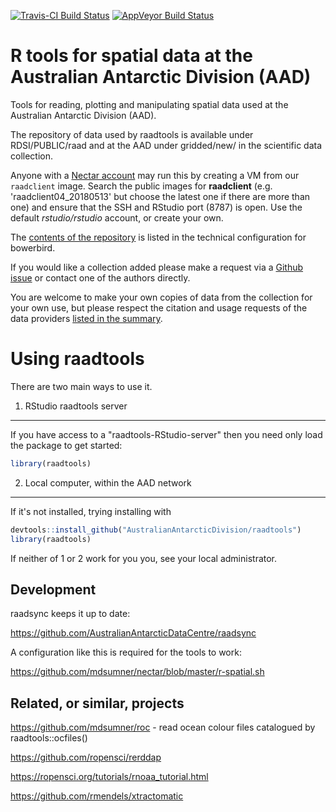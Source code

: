 
<!-- README.md is generated from README.Rmd. Please edit that file -->
[![Travis-CI Build Status](https://travis-ci.org/AustralianAntarcticDivision/raadtools.svg?branch=master)](https://travis-ci.org/AustralianAntarcticDivision/raadtools) [![AppVeyor Build Status](https://ci.appveyor.com/api/projects/status/github/AustralianAntarcticDivision/raadtools?branch=master&svg=true)](https://ci.appveyor.com/project/AustralianAntarcticDivision/raadtools)

R tools for spatial data at the Australian Antarctic Division (AAD)
===================================================================

Tools for reading, plotting and manipulating spatial data used at the Australian Antarctic Division (AAD).

The repository of data used by raadtools is available under RDSI/PUBLIC/raad and at the AAD under gridded/new/ in the scientific data collection.

Anyone with a [Nectar account](https://dashboard.rc.nectar.org.au/project/) may run this by creating a VM from our `raadclient` image. Search the public images for **raadclient** (e.g. 'raadclient04\_20180513' but choose the latest one if there are more than one) and ensure that the SSH and RStudio port (8787) is open. Use the default *rstudio/rstudio* account, or create your own.

The [contents of the repository](https://github.com/AustralianAntarcticDivision/blueant#data-source-summary) is listed in the technical configuration for bowerbird.

If you would like a collection added please make a request via a [Github issue](https://github.com/AustralianAntarcticDivision/bowerbird/issues/new) or contact one of the authors directly.

You are welcome to make your own copies of data from the collection for your own use, but please respect the citation and usage requests of the data providers [listed in the summary](https://github.com/AustralianAntarcticDivision/blueant#data-source-summary).

Using raadtools
===============

There are two main ways to use it.

1. RStudio raadtools server
---------------------------

If you have access to a "raadtools-RStudio-server" then you need only load the package to get started:

``` r
library(raadtools)
```

2. Local computer, within the AAD network
-----------------------------------------

If it's not installed, trying installing with

``` r
devtools::install_github("AustralianAntarcticDivision/raadtools")
library(raadtools)
```

If neither of 1 or 2 work for you you, see your local administrator.

Development
-----------

raadsync keeps it up to date:

<https://github.com/AustralianAntarcticDataCentre/raadsync>

A configuration like this is required for the tools to work:

<https://github.com/mdsumner/nectar/blob/master/r-spatial.sh>

Related, or similar, projects
-----------------------------

<https://github.com/mdsumner/roc> - read ocean colour files catalogued by raadtools::ocfiles()

<https://github.com/ropensci/rerddap>

<https://ropensci.org/tutorials/rnoaa_tutorial.html>

<https://github.com/rmendels/xtractomatic>
